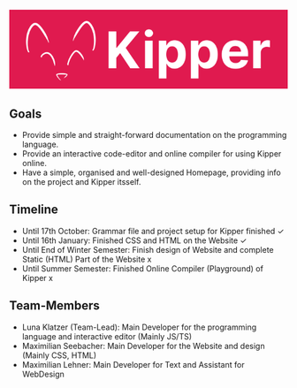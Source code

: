 ![](./src/img/Kipper-Logo-with-head.png)

## Goals

- Provide simple and straight-forward documentation on the programming language.
- Provide an interactive code-editor and online compiler for using Kipper online.
- Have a simple, organised and well-designed Homepage, providing info on the project and Kipper itsself.

## Timeline

- Until 17th October: Grammar file and project setup for Kipper finished ✓
- Until 16th January: Finished CSS and HTML on the Website ✓
- Until End of Winter Semester: Finish design of Website and complete Static (HTML) Part of the Website x
- Until Summer Semester: Finished Online Compiler (Playground) of Kipper x

## Team-Members

- Luna Klatzer (Team-Lead): Main Developer for the programming language and interactive editor (Mainly JS/TS)
- Maximilian Seebacher: Main Developer for the Website and design (Mainly CSS, HTML)
- Maximilian Lehner: Main Developer for Text and Assistant for WebDesign
